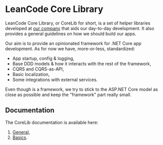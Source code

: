 # LeanCode Core Library

LeanCode Core Library, or CoreLib for short, is a set of helper libraries developed at [our company](https://leancode.pl) that aids our day-to-day development. It also provides a general guidelines on how we should build our apps.

Our aim is to provide an opinionated framework for .NET Core app development. As for now we have, more-or-less, standardized:

* App startup, config & logging,
* Base DDD models & how it interacts with the rest of the framework,
* CQRS and CQRS-as-API,
* Basic localization,
* Some integrations with external services.

Even though is a framework, we try to stick to the ASP.NET Core model as close as possible and keep the "framework" part really small.

## Documentation

The CoreLib documentation is available here:

 1. [General](./general/README.me),
 2. [Basics](./basics/README.md).
